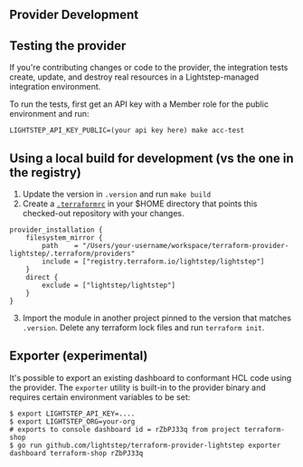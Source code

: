 ## Provider Development

## Testing the provider

If you're contributing changes or code to the provider, the integration tests create, update, and destroy real resources in a Lightstep-managed integration environment.

To run the tests, first get an API key with a Member role for the public environment and run:
```
LIGHTSTEP_API_KEY_PUBLIC=(your api key here) make acc-test
```

## Using a local build for development (vs the one in the registry)

1) Update the version in `.version` and run `make build`
2) Create a [`.terraformrc`](https://www.terraform.io/cli/config/config-file) in your $HOME directory that points this checked-out repository with your changes.

```
provider_installation {  
    filesystem_mirror {    
        path    = "/Users/your-username/workspace/terraform-provider-lightstep/.terraform/providers"    
        include = ["registry.terraform.io/lightstep/lightstep"]  
    }
    direct {
        exclude = ["lightstep/lightstep"]
    }
}
```

3) Import the module in another project pinned to the version that matches `.version`. Delete any terraform lock files and run `terraform init`. 


## Exporter (experimental)

It's possible to export an existing dashboard to conformant HCL code using the provider. The `exporter` utility is built-in to the provider binary and requires certain environment variables to be set:

```
$ export LIGHTSTEP_API_KEY=....
$ export LIGHTSTEP_ORG=your-org
# exports to console dashboard id = rZbPJ33q from project terraform-shop
$ go run github.com/lightstep/terraform-provider-lightstep exporter dashboard terraform-shop rZbPJ33q
```